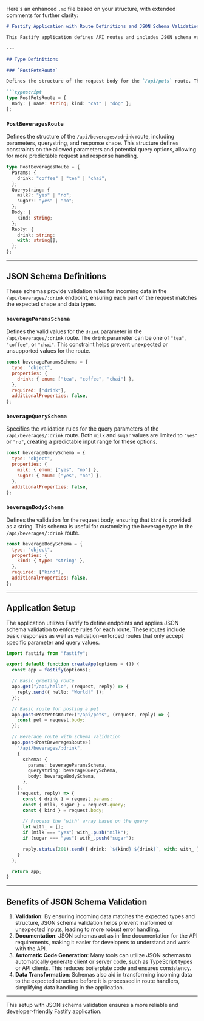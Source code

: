 Here's an enhanced `.md` file based on your structure, with extended comments for further clarity:

```markdown
# Fastify Application with Route Definitions and JSON Schema Validation

This Fastify application defines API routes and includes JSON schema validation for various components of the requests, such as route parameters, query parameters, and request bodies. This setup ensures robust data validation, makes the API requirements clearer, and facilitates potential code generation in client-server interactions.

---

## Type Definitions

### `PostPetsRoute`

Defines the structure of the request body for the `/api/pets` route. This route expects a pet object with `name` and `kind`, where `kind` is restricted to either "cat" or "dog."

```typescript
type PostPetsRoute = {
  Body: { name: string; kind: "cat" | "dog" };
};
```

### `PostBeveragesRoute`

Defines the structure of the `/api/beverages/:drink` route, including parameters, querystring, and response shape. This structure defines constraints on the allowed parameters and potential query options, allowing for more predictable request and response handling.

```typescript
type PostBeveragesRoute = {
  Params: {
    drink: "coffee" | "tea" | "chai";
  };
  Querystring: {
    milk?: "yes" | "no";
    sugar?: "yes" | "no";
  };
  Body: {
    kind: string;
  };
  Reply: {
    drink: string;
    with: string[];
  };
};
```

---

## JSON Schema Definitions

These schemas provide validation rules for incoming data in the `/api/beverages/:drink` endpoint, ensuring each part of the request matches the expected shape and data types.

### `beverageParamsSchema`

Defines the valid values for the `drink` parameter in the `/api/beverages/:drink` route. The `drink` parameter can be one of `"tea"`, `"coffee"`, or `"chai"`. This constraint helps prevent unexpected or unsupported values for the route.

```javascript
const beverageParamsSchema = {
  type: "object",
  properties: {
    drink: { enum: ["tea", "coffee", "chai"] },
  },
  required: ["drink"],
  additionalProperties: false,
};
```

### `beverageQuerySchema`

Specifies the validation rules for the query parameters of the `/api/beverages/:drink` route. Both `milk` and `sugar` values are limited to `"yes"` or `"no"`, creating a predictable input range for these options.

```javascript
const beverageQuerySchema = {
  type: "object",
  properties: {
    milk: { enum: ["yes", "no"] },
    sugar: { enum: ["yes", "no"] },
  },
  additionalProperties: false,
};
```

### `beverageBodySchema`

Defines the validation for the request body, ensuring that `kind` is provided as a string. This schema is useful for customizing the beverage type in the `/api/beverages/:drink` route.

```javascript
const beverageBodySchema = {
  type: "object",
  properties: {
    kind: { type: "string" },
  },
  required: ["kind"],
  additionalProperties: false,
};
```

---

## Application Setup

The application utilizes Fastify to define endpoints and applies JSON schema validation to enforce rules for each route. These routes include basic responses as well as validation-enforced routes that only accept specific parameter and query values.

```typescript
import fastify from "fastify";

export default function createApp(options = {}) {
  const app = fastify(options);

  // Basic greeting route
  app.get("/api/hello", (request, reply) => {
    reply.send({ hello: "World!" });
  });

  // Basic route for posting a pet
  app.post<PostPetsRoute>("/api/pets", (request, reply) => {
    const pet = request.body;
  });

  // Beverage route with schema validation
  app.post<PostBeveragesRoute>(
    "/api/beverages/:drink",
    {
      schema: {
        params: beverageParamsSchema,
        querystring: beverageQuerySchema,
        body: beverageBodySchema,
      },
    },
    (request, reply) => {
      const { drink } = request.params;
      const { milk, sugar } = request.query;
      const { kind } = request.body;

      // Process the 'with' array based on the query
      let with_ = [];
      if (milk === "yes") with_.push("milk");
      if (sugar === "yes") with_.push("sugar");

      reply.status(201).send({ drink: `${kind} ${drink}`, with: with_ });
    }
  );

  return app;
}
```

---

## Benefits of JSON Schema Validation

1. **Validation**: By ensuring incoming data matches the expected types and structure, JSON schema validation helps prevent malformed or unexpected inputs, leading to more robust error handling.
2. **Documentation**: JSON schemas act as in-line documentation for the API requirements, making it easier for developers to understand and work with the API.
3. **Automatic Code Generation**: Many tools can utilize JSON schemas to automatically generate client or server code, such as TypeScript types or API clients. This reduces boilerplate code and ensures consistency.
4. **Data Transformation**: Schemas also aid in transforming incoming data to the expected structure before it is processed in route handlers, simplifying data handling in the application.

---

This setup with JSON schema validation ensures a more reliable and developer-friendly Fastify application.
```
